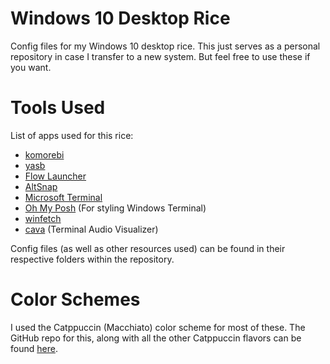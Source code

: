 # Windows 10 Desktop Rice
Config files for my Windows 10 desktop rice. This just serves as a personal repository in case I transfer to a new system. But feel free to use these if you want.

# Tools Used
List of apps used for this rice:
- [komorebi](https://github.com/LGUG2Z/komorebi)
- [yasb](https://github.com/amnweb/yasb)
- [Flow Launcher](https://www.flowlauncher.com/)
- [AltSnap](https://github.com/RamonUnch/AltSnap)
- [Microsoft Terminal](https://github.com/microsoft/terminal)
- [Oh My Posh](https://ohmyposh.dev/) (For styling Windows Terminal)
- [winfetch](https://github.com/lptstr/winfetch)
- [cava](https://winstall.app/apps/karlstav.cava) (Terminal Audio Visualizer)

Config files (as well as other resources used) can be found in their respective folders within the repository.

# Color Schemes
I used the Catppuccin (Macchiato) color scheme for most of these. The GitHub repo for this, along with all the other Catppuccin flavors can be found [here](https://github.com/catppuccin).
